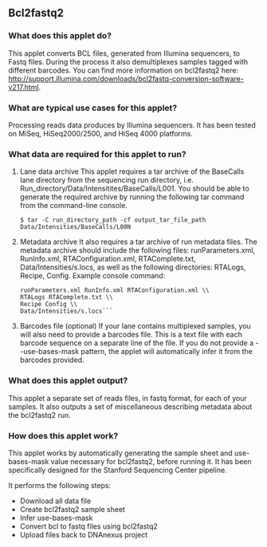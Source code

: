 ## Bcl2fastq2

### What does this applet do?

This applet converts BCL files, generated from Illumina sequencers, to Fastq files. During the process it also demultiplexes samples tagged with different barcodes. You can find more information on bcl2fastq2 here: http://support.illumina.com/downloads/bcl2fastq-conversion-software-v217.html.

### What are typical use cases for this applet?

Processing reads data produces by Illumina sequencers. It has been tested on MiSeq, HiSeq2000/2500, and HiSeq 4000 platforms.

### What data are required for this applet to run?

1. Lane data archive
This applet requires a tar archive of the BaseCalls lane directory from the sequencing run directory, i.e. Run_directory/Data/Intensitites/BaseCalls/L001. You should be able to generate the required archive by running the following tar command from the command-line console.
    
    ```$ tar -C run_directory_path -cf output_tar_file_path Data/Intensities/BaseCalls/L00N```

2. Metadata archive
It also requires a tar archive of run metadata files. The metadata archive should include the following files: runParameters.xml, RunInfo.xml, RTAConfiguration.xml, RTAComplete.txt, Data/Intensities/s.locs, as well as the following directories: RTALogs, Recipe, Config. Example console command:
    
    ```$ tar -C run_directory_path -cvf output_tar_file_path \\
    runParameters.xml RunInfo.xml RTAConfiguration.xml \\
    RTALogs RTAComplete.txt \\
    Recipe Config \\
    Data/Intensities/s.locs```
    
3. Barcodes file (optional)
If your lane contains multiplexed samples, you will also need to provide a barcodes file. This is a text file with each barcode sequence on a separate line of the file. If you do not provide a --use-bases-mask pattern, the applet will automatically infer it from the barcodes provided.
    
### What does this applet output?

This applet a separate set of reads files, in fastq format, for each of your samples. It also outputs a set of miscellaneous describing metadata about the bcl2fastq2 run.

### How does this applet work?

This applet works by automatically generating the sample sheet and use-bases-mask value necessary for bcl2fastq2, before running it. It has been specifically designed for the Stanford Sequencing Center pipeline.

It performs the following steps:
- Download all data file
- Create bcl2fastq2 sample sheet
- Infer use-bases-mask
- Convert bcl to fastq files using bcl2fastq2
- Upload files back to DNAnexus project
